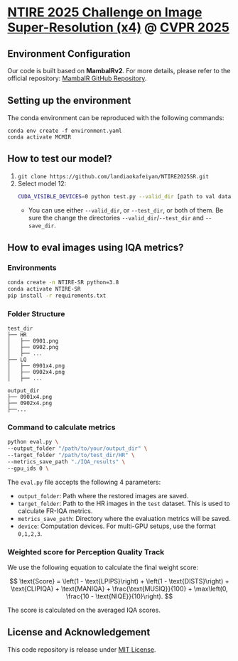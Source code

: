 # [NTIRE 2025 Challenge on Image Super-Resolution (x4)](https://cvlai.net/ntire/2025/) @ [CVPR 2025](https://cvpr.thecvf.com/)

## Environment Configuration
Our code is built based on **MambaIRv2**. For more details, please refer to the official repository: [MambaIR GitHub Repository](https://github.com/csguoh/MambaIR).

## Setting up the environment
The conda environment can be reproduced with the following commands:
```
conda env create -f environment.yaml
conda activate MCMIR
```

## How to test our model?

1. `git clone https://github.com/landiaokafeiyan/NTIRE2025SR.git`
2. Select model 12:
    ```bash
    CUDA_VISIBLE_DEVICES=0 python test.py --valid_dir [path to val data dir] --test_dir [path to test data dir] --save_dir [path to your save dir] --model_id 12
    ```
    - You can use either `--valid_dir`, or `--test_dir`, or both of them. Be sure the change the directories `--valid_dir`/`--test_dir` and `--save_dir`.

## How to eval images using IQA metrics?

### Environments

```sh
conda create -n NTIRE-SR python=3.8
conda activate NTIRE-SR
pip install -r requirements.txt
```

### Folder Structure
```
test_dir
├── HR
│   ├── 0901.png
│   ├── 0902.png
│   ├── ...
├── LQ
│   ├── 0901x4.png
│   ├── 0902x4.png
│   ├── ...
    
output_dir
├── 0901x4.png
├── 0902x4.png
├──...

```

### Command to calculate metrics

```sh
python eval.py \
--output_folder "/path/to/your/output_dir" \
--target_folder "/path/to/test_dir/HR" \
--metrics_save_path "./IQA_results" \
--gpu_ids 0 \
```

The `eval.py` file accepts the following 4 parameters:
- `output_folder`: Path where the restored images are saved.
- `target_folder`: Path to the HR images in the `test` dataset. This is used to calculate FR-IQA metrics.
- `metrics_save_path`: Directory where the evaluation metrics will be saved.
- `device`: Computation devices. For multi-GPU setups, use the format `0,1,2,3`.

### Weighted score for Perception Quality Track

We use the following equation to calculate the final weight score: 

$$
\text{Score} = \left(1 - \text{LPIPS}\right) + \left(1 - \text{DISTS}\right) + \text{CLIPIQA} + \text{MANIQA} + \frac{\text{MUSIQ}}{100} + \max\left(0, \frac{10 - \text{NIQE}}{10}\right). 
$$

The score is calculated on the averaged IQA scores. 

## License and Acknowledgement
This code repository is release under [MIT License](LICENSE). 

